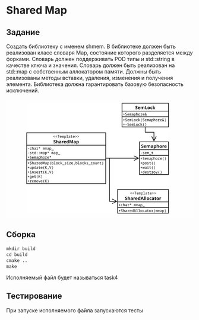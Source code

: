 # Shared Map
## Задание
Создать библиотеку с именем shmem.
В библиотеке должен быть реализован класс словаря Map, состояние которого разделяется между форками.
Словарь должен поддерживать POD типы и std::string в качестве ключа и значения.
Словарь должен быть реализован на std::map с собственным аллокатором памяти.
Должны быть реализованы методы вставки, удаления, изменения и получения элемента.
Библиотека должна гарантировать базовую безопасность исключений.

![task](img/task.png "Диаграмма классов")

## Сборка
```
mkdir build
cd build
cmake ..
make
```
Исполняемый файл будет называться task4

## Тестирование
При запуске исполняемого файла запускаются тесты